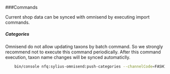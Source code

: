 ###Commands

Current shop data can be synced with omnisend by executing import commands.

##### Categories
Omnisend do not allow updating taxons by batch command. So we strongly recommend not to execute this command periodically.
After this command execution, taxon name changes will be synced automaticlly.

```bash
    bin/console nfq:sylius-omnisend:push-categories --channelCode=FASHION_WEB
```
